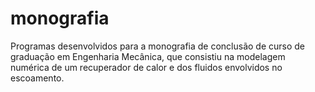 # monografia
Programas desenvolvidos para a monografia de conclusão de curso de graduação em Engenharia Mecânica, que consistiu na modelagem numérica de um recuperador de calor e dos fluidos envolvidos no escoamento.
